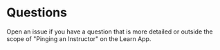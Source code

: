 Questions
=========

Open an issue if you have a question that is more detailed or outside the scope of "Pinging an Instructor" on the Learn App.
